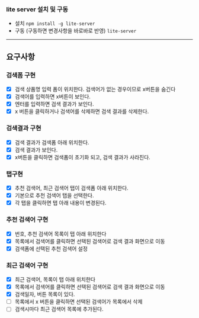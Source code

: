 ### lite server 설치 및 구동
- 설치
``` npm install -g lite-server ```
- 구동 (구동하면 변경사항을 바로바로 반영)
``` lite-server ```

---
## 요구사항
### 검색폼 구현
- [x] 검색 상품명 입력 폼이 위치한다. 검색어가 없는 경우이므로 x버튼을 숨긴다
- [x] 검색어를 입력하면 x버튼이 보인다.
- [x] 엔터를 입력하면 검색 결과가 보인다.
- [x] x 버튼을 클릭하거나 검색어를 삭제하면 검색 결과를 삭제한다.

### 검색결과 구현
- [x] 검색 결과가 검색폼 아래 위치한다.
- [x] 검색 결과가 보인다.
- [x] x버튼을 클릭하면 검색폼이 초기화 되고, 검색 결과가 사라진다.

### 탭구현
- [x] 추천 검색어, 최근 검색어 탭이 검색폼 아래 위치한다.
- [x] 기본으로 추천 검색어 탭을 선택한다.
- [x] 각 탭을 클릭하면 탭 아래 내용이 변경된다.

### 추천 검색어 구현
- [x] 번호, 추천 검색어 목록이 탭 아래 위치한다
- [x] 목록에서 검색어를 클릭하면 선택된 검색어로 검색 결과 화면으로 이동
- [x] 검색폼에 선택된 추천 검색어 설정

### 최근 검색어 구현
- [x] 최근 검색어, 목록이 탭 아래 위치한다
- [x] 목록에서 검색어를 클릭하면 선택된 검색어로 검색 결과 화면으로 이동
- [x] 검색일자, 버튼 목록이 있다.
- [ ] 목록에서 x 버튼을 클릭하면 선택된 검색어가 목록에서 삭제
- [ ] 검색시마다 최근 검색어 목록에 추가된다.